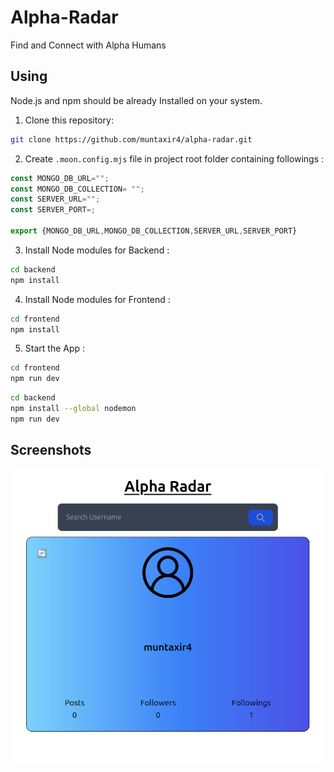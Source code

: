 # Alpha-Radar

Find and Connect with Alpha Humans

## Using 
Node.js and npm should be already Installed on your system.

1. Clone this repository:
```bash
git clone https://github.com/muntaxir4/alpha-radar.git
```

2. Create `.moon.config.mjs` file in project root folder containing followings :
```js
const MONGO_DB_URL="";
const MONGO_DB_COLLECTION= "";
const SERVER_URL="";
const SERVER_PORT=;

export {MONGO_DB_URL,MONGO_DB_COLLECTION,SERVER_URL,SERVER_PORT} 
```

3. Install Node modules for Backend :
```bash
cd backend
npm install
```

4. Install Node modules for Frontend :
```bash
cd frontend
npm install
```
5. Start the App :
```bash
cd frontend
npm run dev
```
```bash
cd backend
npm install --global nodemon
npm run dev
```

## Screenshots
![PIC1](./screenshots/pic1.png)
